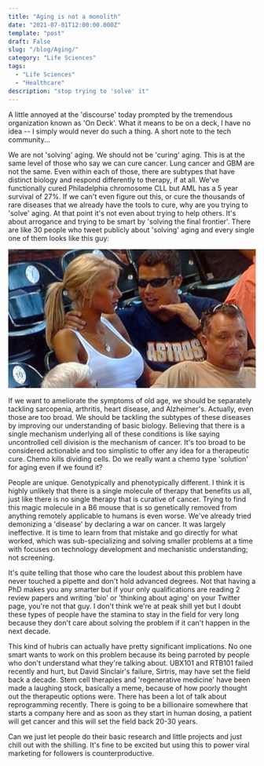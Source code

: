```yaml
---
title: "Aging is not a monolith"
date: "2021-07-01T12:00:00.000Z"
template: "post"
draft: False
slug: "/blog/Aging/"
category: "Life Sciences"
tags:
  - "Life Sciences"
  - "Healthcare"
description: "stop trying to 'solve' it"
---
```


A little annoyed at the 'discourse' today prompted by the tremendous organization known as 'On Deck'. What it means to be on a deck, I have no idea -- I simply would never do such a thing. A short note to the tech community...

We are not 'solving' aging. We should not be 'curing' aging. This is at the same level of those who say we can cure cancer. Lung cancer and GBM are not the same. Even within each of those, there are subtypes that have distinct biology and respond differently to therapy, if at all. We've functionally cured Philadelphia chromosome CLL but AML has a 5 year survival of 27%. If we can't even figure out this, or cure the thousands of rare diseases that we already have the tools to cure, why are you trying to 'solve' aging. At that point it's not even about trying to help others. It's about arrogance and trying to be smart by 'solving the final frontier'. There are like 30 people who tweet publicly about 'solving' aging and every single one of them looks like this guy:

![Aging Bros](baseball_meme.jpg "Aging Bros")

If we want to ameliorate the symptoms of old age, we should be separately tackling sarcopenia, arthritis, heart disease, and Alzheimer's. Actually, even those are too broad. We should be tackling the subtypes of these diseases by improving our understanding of basic biology. Believing that there is a single mechanism underlying all of these conditions is like saying uncontrolled cell division is the mechanism of cancer. It's too broad to be considered actionable and too simplistic to offer any idea for a therapeutic cure. Chemo kills dividing cells. Do we really want a chemo type 'solution' for aging even if we found it?

People are unique. Genotypically and phenotypically different. I think it is highly unlikely that there is a single molecule of therapy that benefits us all, just like there is no single therapy that is curative of cancer. Trying to find this magic molecule in a B6 mouse that is so genetically removed from anything remotely applicable to humans is even worse. We've already tried demonizing a 'disease' by declaring a war on cancer. It was largely ineffective. It is time to learn from that mistake and go directly for what worked, which was sub-specializing and solving smaller problems at a time with focuses on technology development and mechanistic understanding; not screening.

It's quite telling that those who care the loudest about this problem have never touched a pipette and don't hold advanced degrees. Not that having a PhD makes you any smarter but if your only qualifications are reading 2 review papers and writing 'bio' or 'thinking about aging' on your Twitter page, you're not that guy. I don't think we're at peak shill yet but I doubt these types of people have the stamina to stay in the field for very long because they don't care about solving the problem if it can't happen in the next decade.

This kind of hubris can actually have pretty significant implications. No one smart wants to work on this problem because its being parroted by people who don't understand what they're talking about. UBX101 and RTB101 failed recently and hurt, but David Sinclair's failure, Sirtris, may have set the field back a decade. Stem cell therapies and 'regenerative medicine' have been made a laughing stock, basically a meme, because of how poorly thought out the therapeutic options were. There has been a lot of talk about reprogramming recently. There is going to be a billionaire somewhere that starts a company here and as soon as they start in human dosing, a patient will get cancer and this will set the field back 20-30 years.

Can we just let people do their basic research and little projects and just chill out with the shilling. It's fine to be excited but using this to power viral marketing for followers is counterproductive.
